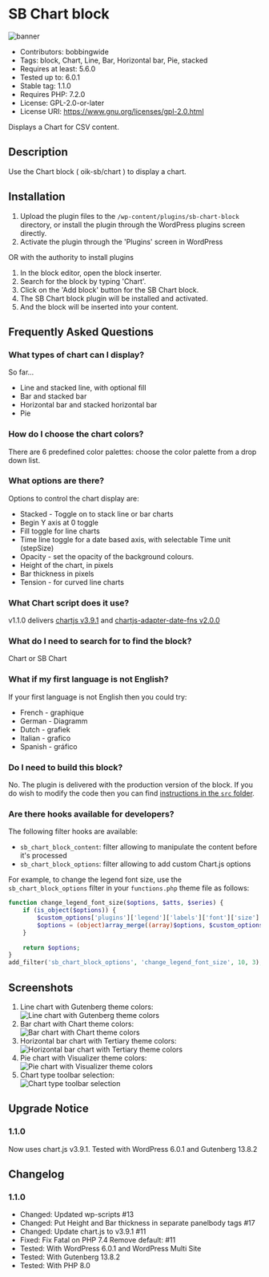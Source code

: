 # SB Chart block 
![banner](assets/sb-chart-block-banner-772x250.jpg)
* Contributors:      bobbingwide
* Tags:              block, Chart, Line, Bar, Horizontal bar, Pie, stacked
* Requires at least: 5.6.0
* Tested up to:      6.0.1
* Stable tag:        1.1.0
* Requires PHP:      7.2.0
* License:           GPL-2.0-or-later
* License URI:       https://www.gnu.org/licenses/gpl-2.0.html

Displays a Chart for CSV content.

## Description 
Use the Chart block ( oik-sb/chart ) to display a chart.

## Installation 

1. Upload the plugin files to the `/wp-content/plugins/sb-chart-block` directory, or install the plugin through the WordPress plugins screen directly.
1. Activate the plugin through the 'Plugins' screen in WordPress

OR with the authority to install plugins

1. In the block editor, open the block inserter.
1. Search for the block by typing 'Chart'.
1. Click on the 'Add block' button for the SB Chart block.
1. The SB Chart block plugin will be installed and activated.
1. And the block will be inserted into your content.

## Frequently Asked Questions 
### What types of chart can I display? 

So far...

- Line and stacked line, with optional fill
- Bar and stacked bar
- Horizontal bar and stacked horizontal bar
- Pie

### How do I choose the chart colors? 

There are 6 predefined color palettes:
choose the color palette from a drop down list.

### What options are there? 
Options to control the chart display are:

- Stacked - Toggle on to stack line or bar charts
- Begin Y axis at 0 toggle
- Fill toggle for line charts
- Time line toggle for a date based axis, with selectable Time unit (stepSize)
- Opacity - set the opacity of the background colours.
- Height of the chart, in pixels
- Bar thickness in pixels
- Tension - for curved line charts

### What Chart script does it use?  

v1.1.0 delivers [chartjs v3.9.1](https://github.com/chartjs/Chart.js/releases/tag/v3.9.1)
and [chartjs-adapter-date-fns v2.0.0](https://github.com/chartjs/chartjs-adapter-date-fns)

### What do I need to search for to find the block? 

Chart or SB Chart

### What if my first language is not English? 

If your first language is not English then you could try:

- French - graphique
- German - Diagramm
- Dutch - grafiek
- Italian - grafico
- Spanish - gráfico

### Do I need to build this block? 
No. The plugin is delivered with the production version of the block.
If you do wish to modify the code then you can find [instructions in the `src` folder](src/README.md).

### Are there hooks available for developers?

The following filter hooks are available:

- `sb_chart_block_content`: filter allowing to manipulate the content before it's processed
- `sb_chart_block_options`: filter allowing to add custom Chart.js options

For example, to change the legend font size, use the `sb_chart_block_options` filter in your `functions.php` theme file as follows:

```php
function change_legend_font_size($options, $atts, $series) {
	if (is_object($options)) {
		$custom_options['plugins']['legend']['labels']['font']['size'] = 20;
		$options = (object)array_merge((array)$options, $custom_options);
	}
	
	return $options;
}
add_filter('sb_chart_block_options', 'change_legend_font_size', 10, 3);
```

## Screenshots

1. Line chart with Gutenberg theme colors:  
   ![Line chart with Gutenberg theme colors](assets/screenshot-1.jpg)
2. Bar chart with Chart theme colors:  
   ![Bar chart with Chart theme colors](assets/screenshot-2.jpg)
3. Horizontal bar chart with Tertiary theme colors:  
   ![Horizontal bar chart with Tertiary theme colors](assets/screenshot-3.jpg)
4. Pie chart with Visualizer theme colors:  
   ![Pie chart with Visualizer theme colors](assets/screenshot-4.jpg)
5. Chart type toolbar selection:  
   ![Chart type toolbar selection](assets/screenshot-5.jpg)

## Upgrade Notice 
### 1.1.0 
Now uses chart.js v3.9.1. Tested with WordPress 6.0.1 and Gutenberg 13.8.2

## Changelog 
### 1.1.0 
* Changed: Updated wp-scripts #13
* Changed: Put Height and Bar thickness in separate panelbody tags #17
* Changed: Update chart.js to v3.9.1 #11
* Fixed: Fix Fatal on PHP 7.4 Remove default: #11
* Tested: With WordPress 6.0.1 and WordPress Multi Site
* Tested: With Gutenberg 13.8.2
* Tested: With PHP 8.0

